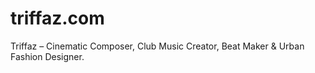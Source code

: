 # triffaz.com
Triffaz – Cinematic Composer, Club Music Creator, Beat Maker &amp; Urban Fashion Designer. 
